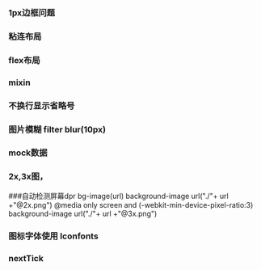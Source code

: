 ### 1px边框问题 
### 粘连布局  
### flex布局
### mixin 
### 不换行显示省略号
### 图片模糊 filter blur(10px)
### mock数据
### 2x,3x图， 
###自动检测屏幕dpr
    bg-image(url)
	  background-image url("./"+ url +"@2x.png")
	  @media only screen and (-webkit-min-device-pixel-ratio:3)
    	background-image url("./"+ url +"@3x.png")
### 图标字体使用 Iconfonts


### nextTick
